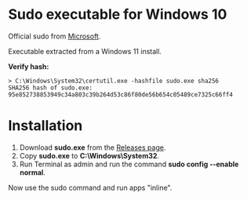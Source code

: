 # Sudo executable for Windows 10

Official sudo from [Microsoft](https://github.com/microsoft/sudo).

Executable extracted from a Windows 11 install.

**Verify hash:**

```text
> C:\Windows\System32\certutil.exe -hashfile sudo.exe sha256
SHA256 hash of sudo.exe:
95e852738853949c34a803c39b264d53c86f80de56b654c05489ce7325c66ff4
```

# Installation

1. Download **sudo.exe** from the [Releases page](https://github.com/imshvc/windows-sudo/releases).
2. Copy **sudo.exe** to **C:\\Windows\\System32**.
3. Run Terminal as admin and run the command **sudo config --enable normal**.

Now use the sudo command and run apps "inline".
